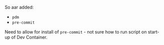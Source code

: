 So aar added:

- `pdm`
- `pre-commit`

Need to allow for install of `pre-commit` - not sure how to run script on start-up of Dev Container.